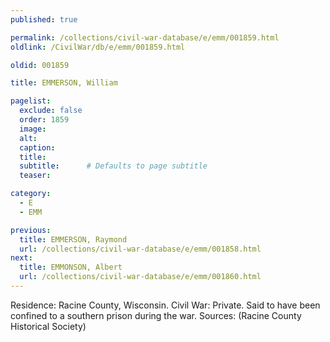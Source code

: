 ```yaml
---
published: true

permalink: /collections/civil-war-database/e/emm/001859.html
oldlink: /CivilWar/db/e/emm/001859.html

oldid: 001859

title: EMMERSON, William

pagelist:
  exclude: false
  order: 1859
  image: 
  alt:
  caption:
  title:
  subtitle:      # Defaults to page subtitle
  teaser:

category: 
  - E 
  - EMM

previous:
  title: EMMERSON, Raymond
  url: /collections/civil-war-database/e/emm/001858.html  
next:
  title: EMMONSON, Albert
  url: /collections/civil-war-database/e/emm/001860.html   
---
```

Residence: Racine County, Wisconsin. Civil War: Private. Said to have been confined to a southern prison during the war. Sources: (Racine County Historical Society)